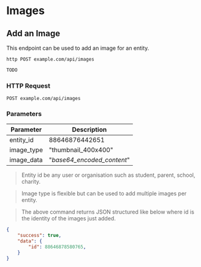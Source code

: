 # Images

## Add an Image
This endpoint can be used to add an image for an entity.
 
```shell
http POST example.com/api/images
```

```javascript
TODO
```

### HTTP Request

`POST example.com/api/images`

### Parameters

Parameter | Description
--------- | -----------
entity_id | 88646876442651
image_type | "thumbnail_400x400"
image_data | "_base64_encoded_content_"

> Entity id be any user or organisation such as student, parent, school, charity.

> Image type is flexible but can be used to add multiple images per entity.

> The above command returns JSON structured like below where id is the identity of the images just added.

```json
{
    "success": true,
    "data": {
        "id": 88646878580765,
    }
}
```
